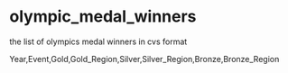 # olympic_medal_winners
the list of olympics medal winners in cvs format

Year,Event,Gold,Gold_Region,Silver,Silver_Region,Bronze,Bronze_Region
